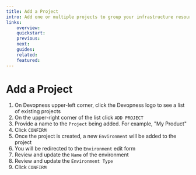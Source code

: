 ```yaml
---
title: Add a Project
intro: Add one or multiple projects to group your infrastructure resources in a logical and organized way.
links:
    overview:
    quickstart:
    previous:
    next:
    guides:
    related:
    featured:
---
```


# Add a Project
1. On Devopness upper-left corner, click the Devopness logo to see a list of existing projects
2. On the upper-right corner of the list click `ADD PROJECT`
3. Provide a name to the `Project` being added. For example, "My Product"
4. Click `CONFIRM`
5. Once the project is created, a new `Environment` will be added to the project
6. You will be redirected to the `Environment` edit form
7. Review and update the `Name` of the environment
8. Review and update the `Environment Type`
9. Click `CONFIRM`
